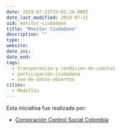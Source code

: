 ```yaml
---
date: 2019-07-21T23:02:24.000Z
date_last_modified: 2019-07-21
uid: monitor-ciudadano
title: "Monitor Ciudadano"
description: ""
type: 
website: 
date_ini: 
date_end: 
tags:
  - transparencia-y-rendicion-de-cuentas
  - participación-ciudadana
  - uso-de-datos-abiertos
cities: 
  - Medellín
---
```


Esta iniciativa fue realizada por:

- [Corporación Control Social Colombia](/organizaciones/corporacion-control-social-colombia)
